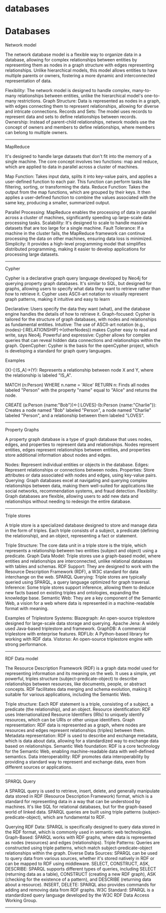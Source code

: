 # databases
Databases
=================================================================================================================


Network model

The network database model is a flexible way to organize data in a database, allowing for complex relationships between entities by representing them as nodes in a graph structure with edges representing relationships. Unlike hierarchical models, this model allows entities to have multiple parents or owners, fostering a more dynamic and interconnected representation of data. 

Flexibility:
The network model is designed to handle complex, many-to-many relationships between entities, unlike the hierarchical model's one-to-many restrictions. 
Graph Structure:
Data is represented as nodes in a graph, with edges connecting them to represent relationships, allowing for diverse and intricate connections. 
Records and Sets:
The model uses records to represent data and sets to define relationships between records. 
Ownership:
Instead of parent-child relationships, network models use the concept of owners and members to define relationships, where members can belong to multiple owners. 

-------------------------------------------------------------------------------------------------------------------------------


MapReduce

It's designed to handle large datasets that don't fit into the memory of a single machine. 
The core concept involves two functions: map and reduce, which are applied to data in parallel across a cluster of machines. 

Map Function:
Takes input data, splits it into key-value pairs, and applies a user-defined function to each pair. 
This function can perform tasks like filtering, sorting, or transforming the data. 
Reduce Function:
Takes the output from the map functions, which are grouped by their keys. 
It then applies a user-defined function to combine the values associated with the same key, producing a smaller, summarized output. 


Parallel Processing:
MapReduce enables the processing of data in parallel across a cluster of machines, significantly speeding up large-scale data processing tasks. 
Scalability:
It's designed to scale to handle massive datasets that are too large for a single machine. 
Fault Tolerance:
If a machine in the cluster fails, the MapReduce framework can continue processing the data on other machines, ensuring data loss is minimized. 
Simplicity:
It provides a high-level programming model that simplifies distributed programming, making it easier to develop applications for processing large datasets. 


-------------------------------------------------------------------------------------------------------------------------------

Cypher 

Cypher is a declarative graph query language developed by Neo4j for querying property graph databases. 
It's similar to SQL, but designed for graphs, allowing users to specify what data they want to retrieve rather than how to retrieve it. 
Cypher uses ASCII-art notation to visually represent graph patterns, making it intuitive and easy to learn

Declarative:
Users specify the data they want (what), and the database engine handles the details of how to retrieve it. 
Graph-focused:
Cypher is tailored for the structure of graph databases, with nodes and relationships as fundamental entities. 
Intuitive:
The use of ASCII-art notation (e.g., (nodes)-[:RELATIONSHIP]->(otherNodes)) makes Cypher easy to read and write, says Neo4j. 
Powerful and expressive:
Cypher allows for complex queries that can reveal hidden data connections and relationships within the graph. 
OpenCypher:
Cypher is the basis for the openCypher project, which is developing a standard for graph query languages. 


Examples

(X)-[:IS_A]->(Y): 
Represents a relationship between node X and Y, where the relationship is labeled "IS_A".

MATCH (n:Person) WHERE n.name = 'Alice' RETURN n: 
Finds all nodes labeled "Person" with the property "name" equal to "Alice" and returns the node.

CREATE (a:Person {name:"Bob"})<-[:LOVES]-(b:Person {name:"Charlie"}): 
Creates a node named "Bob" labeled "Person", a node named "Charlie" labeled "Person", and a relationship between them labeled "LOVES". 

-------------------------------------------------------------------------------------------------------------------------------


Property Graphs

A property graph database is a type of graph database that uses nodes, edges, and properties to represent data and relationships. Nodes represent entities, edges represent relationships between entities, and properties store additional information about nodes and edges. 

Nodes: Represent individual entities or objects in the database. 
Edges: Represent relationships or connections between nodes. 
Properties: Store attributes or data associated with nodes and edges, using key-value pairs. 
Querying: Graph databases excel at navigating and querying complex relationships between data, making them well-suited for applications like social networks, recommendation systems, and fraud detection. 
Flexibility: Graph databases are flexible, allowing users to add new data and relationships without needing to redesign the entire database. 


-------------------------------------------------------------------------------------------------------------------------------

Triple stores

A triple store is a specialized database designed to store and manage data in the form of triples. 
Each triple consists of a subject, a predicate (defining the relationship), and an object, representing a fact or statement. 

Triple Structure:
The core data unit in a triple store is the triple, which represents a relationship between two entities (subject and object) using a predicate. 
Graph Data Model:
Triple stores use a graph-based model, where entities and relationships are interconnected, unlike relational databases with tables and schemas. 
RDF Support:
They are designed to work with the Resource Description Framework (RDF), a W3C standard for data interchange on the web. 
SPARQL Querying:
Triple stores are typically queried using SPARQL, a query language optimized for graph traversal. 
Inference:
Some triple stores support inference, allowing them to deduce new facts based on existing triples and ontologies, expanding the knowledge base. 
Semantic Web:
They are a key component of the Semantic Web, a vision for a web where data is represented in a machine-readable format with meaning. 

Examples of Triplestore Systems:
Blazegraph: An open-source triplestore designed for large-scale data storage and querying.
Apache Jena: A widely used Java-based triplestore and framework.
GraphDB: A commercial triplestore with enterprise features.
RDFLib: A Python-based library for working with RDF data.
Vistorso: An open-source triplestore engine with strong performance. 

-------------------------------------------------------------------------------------------------------------------------------

RDF Data model

The Resource Description Framework (RDF) is a graph data model used for representing information and its meaning on the web. It uses a simple, yet powerful, triples structure (subject-predicate-object) to describe relationships between resources, like documents, people, or abstract concepts. RDF facilitates data merging and schema evolution, making it suitable for various applications, including the Semantic Web. 

Triple structure:
Each RDF statement is a triple, consisting of a subject, a predicate (the relationship), and an object. 
Resource identification:
RDF uses Internationalized Resource Identifiers (IRIs) to uniquely identify resources, which can be URIs or other unique identifiers. 
Graph representation:
RDF data is represented as a graph, where nodes are resources and edges represent relationships (triples) between them. 
Metadata representation:
RDF is used to describe and exchange metadata, which is data about data, allowing for a standardized way to exchange data based on relationships. 
Semantic Web foundation:
RDF is a core technology for the Semantic Web, enabling machine-readable data with well-defined semantics. 
Data interoperability:
RDF promotes data interoperability by providing a standard way to represent and exchange data, even from different sources or applications. 


-------------------------------------------------------------------------------------------------------------------------------

SPARQL Query


A SPARQL query is used to retrieve, insert, delete, and generally manipulate data stored in RDF (Resource Description Framework) format, 
which is a standard for representing data in a way that can be understood by machines. 
It's like SQL for relational databases, but for the graph-based world of linked data. 
SPARQL queries are built using triple patterns (subject-predicate-object), which are fundamental to RDF. 


Querying RDF Data:
SPARQL is specifically designed to query data stored in the RDF format, which is commonly used in semantic web technologies. 
Graph-Based:
SPARQL works with RDF graphs, where data is represented as nodes (resources) and edges (relationships). 
Triple Patterns:
Queries are constructed using triple patterns, which match subject-predicate-object relationships within the graph. 
Diverse Data Sources:
SPARQL can be used to query data from various sources, whether it's stored natively in RDF or can be mapped to RDF using middleware. 
SELECT, CONSTRUCT, ASK, DESCRIBE:
SPARQL supports different types of queries, including SELECT (returning data as a table), CONSTRUCT (creating a new RDF graph),
ASK (checking for the existence of a pattern), and DESCRIBE (returning data about a resource). 
INSERT, DELETE:
SPARQL also provides commands for adding and removing data from RDF graphs. 
W3C Standard:
SPARQL is a standardized query language developed by the W3C RDF Data Access Working Group. 


-------------------------------------------------------------------------------------------------------------------------------
